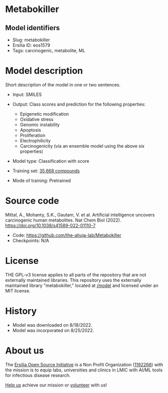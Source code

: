 # Metabokiller 
## Model identifiers
- Slug: metabokiller
- Ersilia ID: eos1579
- Tags: carcinogenic, metabolite, ML

# Model description
Short description of the model in one or two sentences.
- Input: SMILES
- Output: Class scores and prediction for the following properties:
    * Epigenetic modification
    * Oxidative stress
    * Genomic instability
    * Apoptosis
    * Proliferation
    * Electrophilicity
    * Carcinogenicity (via an ensemble model using the above six properties)

- Model type: Classification with score
- Training set: [35,668 compounds](https://github.com/the-ahuja-lab/Metabokiller/tree/main/datasets/Carcinogen)
- Mode of training: Pretrained

# Source code
Mittal, A., Mohanty, S.K., Gautam, V. et al. Artificial intelligence uncovers carcinogenic human metabolites. Nat Chem Biol (2022). https://doi.org/10.1038/s41589-022-01110-7
- Code: https://github.com/the-ahuja-lab/Metabokiller
- Checkpoints: N/A

# License
THE GPL-v3 license applies to all parts of the repository that are not externally maintained libraries. This repository uses the  externally maintained library "metabokiller," located at [/model](/model/framework/LICENSE) and licensed under an MIT license.

# History 
- Model was downloaded on 8/18/2022.
- Model was incorporated on 8/25/2022.

# About us
The [Ersilia Open Source Initiative](https://ersilia.io) is a Non Profit Organization ([1192266](https://register-of-charities.charitycommission.gov.uk/charity-search/-/charity-details/5170657/full-print)) with the mission is to equip labs, universities and clinics in LMIC with AI/ML tools for infectious disease research.

[Help us](https://www.ersilia.io/donate) achieve our mission or [volunteer](https://www.ersilia.io/volunteer) with us!
